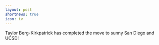 ```yaml
---
layout: post
shortnews: true
icon: tv
---
```


Taylor Berg-Kirkpatrick has completed the move to sunny San Diego and UCSD!
